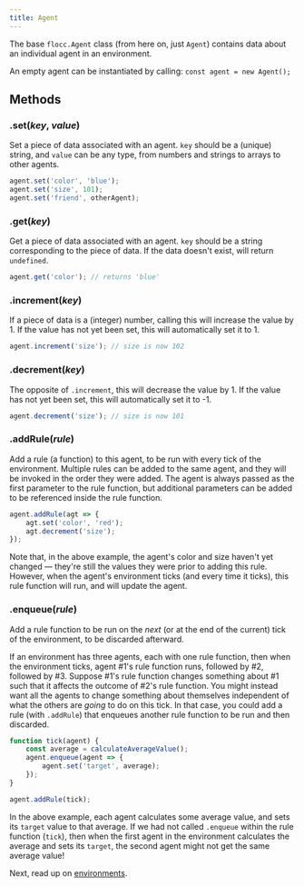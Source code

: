 ```yaml
---
title: Agent
---
```


The base `flocc.Agent` class (from here on, just `Agent`) contains data about an individual agent in an environment.

An empty agent can be instantiated by calling: `const agent = new Agent();`

## Methods

### .set(_key_, _value_)

Set a piece of data associated with an agent. `key` should be a (unique) string, and `value` can be any type, from numbers and strings to arrays to other agents.

```js
agent.set('color', 'blue');
agent.set('size', 101);
agent.set('friend', otherAgent);
```

### .get(_key_)

Get a piece of data associated with an agent. `key` should be a string corresponding to the piece of data. If the data doesn't exist, will return `undefined`.

```.js
agent.get('color'); // returns 'blue'
```

### .increment(_key_)

If a piece of data is a (integer) number, calling this will increase the value by 1. If the value has not yet been set, this will automatically set it to 1.

```js
agent.increment('size'); // size is now 102
```

### .decrement(_key_)

The opposite of `.increment`, this will decrease the value by 1. If the value has not yet been set, this will automatically set it to -1.

```js
agent.decrement('size'); // size is now 101
```

### .addRule(_rule_)

Add a rule (a function) to this agent, to be run with every tick of the environment. Multiple rules can be added to the same agent, and they will be invoked in the order they were added. The agent is always passed as the first parameter to the rule function, but additional parameters can be added to be referenced inside the rule function.

```js
agent.addRule(agt => {
    agt.set('color', 'red');
    agt.decrement('size');
});
```

Note that, in the above example, the agent's color and size haven't yet changed &mdash; they're still the values they were prior to adding this rule. However, when the agent's environment ticks (and every time it ticks), this rule function will run, and will update the agent.

### .enqueue(_rule_)

Add a rule function to be run on the _next_ (or at the end of the current) tick of the environment, to be discarded afterward.

If an environment has three agents, each with one rule function, then when the environment ticks, agent #1's rule function runs, followed by #2, followed by #3. Suppose #1's rule function changes something about #1 such that it affects the outcome of #2's rule function. You might instead want all the agents to change something about themselves independent of what the others are _going_ to do on this tick. In that case, you could add a rule (with `.addRule`) that enqueues another rule function to be run and then discarded.

```js
function tick(agent) {
    const average = calculateAverageValue();
    agent.enqueue(agent => {
        agent.set('target', average);
    });
}

agent.addRule(tick);
```

In the above example, each agent calculates some average value, and sets its `target` value to that average. If we had not called `.enqueue` within the rule function (`tick`), then when the first agent in the environment calculates the average and sets its `target`, the second agent might not get the same average value!

Next, read up on [environments](/docs/environment).